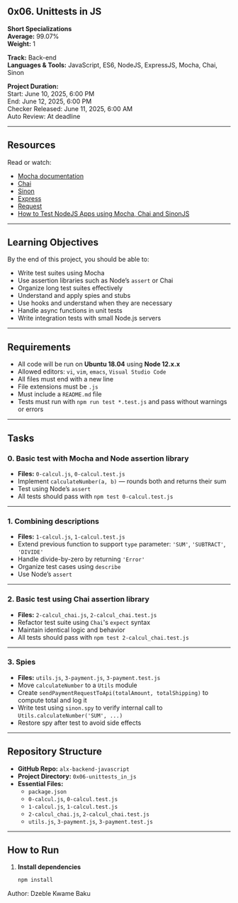 ## 0x06. Unittests in JS

**Short Specializations**  
**Average:** 99.07%  
**Weight:** 1  

**Track:** Back-end  
**Languages & Tools:** JavaScript, ES6, NodeJS, ExpressJS, Mocha, Chai, Sinon  

**Project Duration:**  
Start: June 10, 2025, 6:00 PM  
End: June 12, 2025, 6:00 PM  
Checker Released: June 11, 2025, 6:00 AM  
Auto Review: At deadline  

---

## Resources

Read or watch:

- [Mocha documentation](https://mochajs.org/)
- [Chai](https://www.chaijs.com/)
- [Sinon](https://sinonjs.org/)
- [Express](https://expressjs.com/)
- [Request](https://www.npmjs.com/package/request)
- [How to Test NodeJS Apps using Mocha, Chai and SinonJS](https://dev.to/lakshmanan/testing-nodejs-applications-using-mocha-chai-and-sinon-5bo4)

---

## Learning Objectives

By the end of this project, you should be able to:

- Write test suites using Mocha
- Use assertion libraries such as Node’s `assert` or Chai
- Organize long test suites effectively
- Understand and apply spies and stubs
- Use hooks and understand when they are necessary
- Handle async functions in unit tests
- Write integration tests with small Node.js servers

---

## Requirements

- All code will be run on **Ubuntu 18.04** using **Node 12.x.x**
- Allowed editors: `vi`, `vim`, `emacs`, `Visual Studio Code`
- All files must end with a new line
- File extensions must be `.js`
- Must include a `README.md` file
- Tests must run with `npm run test *.test.js` and pass without warnings or errors

---

## Tasks

### 0. Basic test with Mocha and Node assertion library

- **Files:** `0-calcul.js`, `0-calcul.test.js`
- Implement `calculateNumber(a, b)` — rounds both and returns their sum
- Test using Node’s `assert`
- All tests should pass with `npm test 0-calcul.test.js`

---

### 1. Combining descriptions

- **Files:** `1-calcul.js`, `1-calcul.test.js`
- Extend previous function to support `type` parameter: `'SUM'`, `'SUBTRACT'`, `'DIVIDE'`
- Handle divide-by-zero by returning `'Error'`
- Organize test cases using `describe`
- Use Node’s `assert`

---

### 2. Basic test using Chai assertion library

- **Files:** `2-calcul_chai.js`, `2-calcul_chai.test.js`
- Refactor test suite using `Chai`'s `expect` syntax
- Maintain identical logic and behavior
- All tests should pass with `npm test 2-calcul_chai.test.js`

---

### 3. Spies

- **Files:** `utils.js`, `3-payment.js`, `3-payment.test.js`
- Move `calculateNumber` to a `Utils` module
- Create `sendPaymentRequestToApi(totalAmount, totalShipping)` to compute total and log it
- Write test using `sinon.spy` to verify internal call to `Utils.calculateNumber('SUM', ...)`
- Restore spy after test to avoid side effects

---

## Repository Structure

- **GitHub Repo:** `alx-backend-javascript`
- **Project Directory:** `0x06-unittests_in_js`
- **Essential Files:**
  - `package.json`
  - `0-calcul.js`, `0-calcul.test.js`
  - `1-calcul.js`, `1-calcul.test.js`
  - `2-calcul_chai.js`, `2-calcul_chai.test.js`
  - `utils.js`, `3-payment.js`, `3-payment.test.js`

---

## How to Run

1. **Install dependencies**
   ```bash
   npm install

Author: Dzeble Kwame Baku
